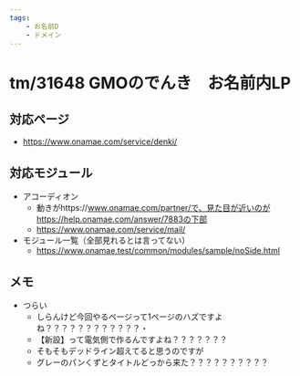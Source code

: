 ```yaml
---
tags:
	- お名前D
	- ドメイン
---
```


# tm/31648 GMOのでんき　お名前内LP
## 対応ページ
- https://www.onamae.com/service/denki/

## 対応モジュール
- アコーディオン
	- 動きがhttps://www.onamae.com/partner/で、見た目が近いのがhttps://help.onamae.com/answer/7883の下部
	- https://www.onamae.com/service/mail/
- モジュール一覧（全部見れるとは言ってない）
	- https://www.onamae.test/common/modules/sample/noSide.html



## メモ
- つらい
	- しらんけど今回やるページって1ページのハズですよね？？？？？？？？？？？？・
	- 【新設】って電気側で作るんですよね？？？？？？？
	- そもそもデッドライン超えてると思うのですが
	- グレーのパンくずとタイトルどっから来た？？？？？？？？？？